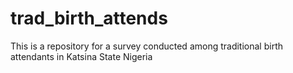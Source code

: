 # trad_birth_attends
This is a repository for a survey conducted among traditional birth attendants in Katsina State Nigeria
